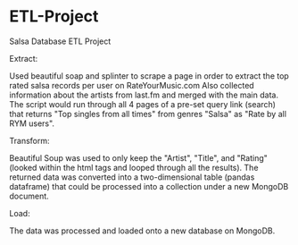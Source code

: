 # ETL-Project

Salsa Database ETL Project

Extract:

Used beautiful soap and splinter to scrape a page in order to extract the top rated salsa records per user on RateYourMusic.com
Also collected information about the artists from last.fm and merged with the main data.
The script would run through all 4 pages of a pre-set query link (search) that returns "Top singles from all times" from genres "Salsa" as "Rate by all RYM users".

Transform:

Beautiful Soup was used to only keep the "Artist", "Title", and "Rating" (looked within the html tags and looped through all the results). The returned data was converted into a two-dimensional table (pandas dataframe) that could be processed into a collection under a new MongoDB document. 

Load:

The data was processed and loaded onto a new database on MongoDB.
